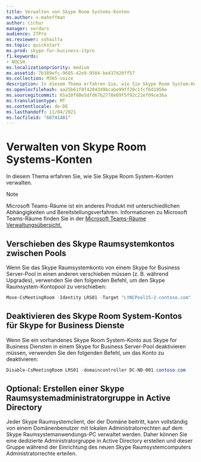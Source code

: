 ```yaml
---
title: Verwalten von Skype Room Systems-Konten
ms.author: v-mahoffman
author: cichur
manager: serdars
audience: ITPro
ms.reviewer: sohailta
ms.topic: quickstart
ms.prod: skype-for-business-itpro
f1.keywords:
- NOCSH
ms.localizationpriority: medium
ms.assetid: 7b389efc-9685-42e9-9504-be437d20ff57
ms.collection: M365-voice
description: In diesem Thema erfahren Sie, wie Sie Skype Room System-Konten verwalten.
ms.openlocfilehash: aa25b61f8f42043d9bcabe99ff20c1fcf6d1950e
ms.sourcegitcommit: 65a10f80e5dfd67b2778e09f5f92c21ef09ce36a
ms.translationtype: MT
ms.contentlocale: de-DE
ms.lasthandoff: 11/04/2021
ms.locfileid: "60741481"
---
```

# <a name="manage-skype-room-system-accounts"></a>Verwalten von Skype Room Systems-Konten
 
In diesem Thema erfahren Sie, wie Sie Skype Room System-Konten verwalten. 

> [!NOTE]
> Microsoft Teams-Räume ist ein anderes Produkt mit unterschiedlichen Abhängigkeiten und Bereitstellungsverfahren. Informationen zu Microsoft Teams-Räume finden Sie in der [Microsoft Teams-Räume Verwaltungsübersicht.](/microsoftteams/rooms/rooms-manage)
  
## <a name="move-the-skype-room-system-account-between-pools"></a>Verschieben des Skype Raumsystemkontos zwischen Pools

Wenn Sie das Skype Raumsystemkonto von einem Skype for Business Server-Pool in einen anderen verschieben müssen (z. B. während Upgrades), verwenden Sie den folgenden Befehl, um den Skype Raumsystem-Kontopool zu verschieben: 
  
```powershell
Move-CsMeetingRoom -Identity LRS01 -Target "LYNCPool15-2.contoso.com"
```

## <a name="disable-the-skype-room-system-account-for-skype-for-business-services"></a>Deaktivieren des Skype Room System-Kontos für Skype for Business Dienste

Wenn Sie ein vorhandenes Skype Room System-Konto aus Skype for Business Diensten in einem Skype for Business Server-Pool deaktivieren müssen, verwenden Sie den folgenden Befehl, um das Konto zu deaktivieren: 
  
```powershell
Disable-CsMeetingRoom LRS01 -domaincontroller DC-ND-001.contoso.com
```

## <a name="optional-create-a-skype-room-system-administrator-group-in-active-directory"></a>Optional: Erstellen einer Skype Raumsystemadministratorgruppe in Active Directory

Jeder Skype Raumsystemclient, der der Domäne beitritt, kann vollständig von einem Domänenbenutzer mit lokalen Administratorrechten auf dem Skype Raumsystemanwendungs-PC verwaltet werden. Daher können Sie eine dedizierte Administratorgruppe in Active Directory erstellen und dieser Gruppe während der Einrichtung des neuen Skype Raumsystemcomputers Administratorrechte erteilen.
